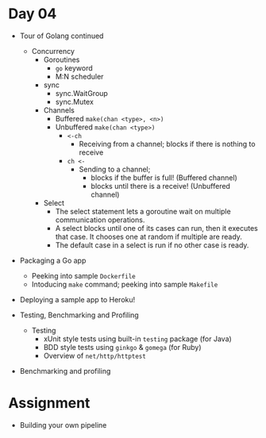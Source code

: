 # Day 04

- Tour of Golang continued
  - Concurrency
    - Goroutines
      - `go` keyword
      - M:N scheduler
    - sync
      - sync.WaitGroup
      - sync.Mutex
    - Channels
      - Buffered `make(chan <type>, <n>)`
      - Unbuffered `make(chan <type>)`
        - `<-ch`
          - Receiving from a channel; blocks if there is nothing to receive
        - `ch <-`
          - Sending to a channel;
            - blocks if the buffer is full! (Buffered channel)
            - blocks until there is a receive! (Unbuffered channel)
    - Select
      - The select statement lets a goroutine wait on multiple communication operations.
      - A select blocks until one of its cases can run, then it executes that case. It chooses one at random if multiple are ready.
      - The default case in a select is run if no other case is ready.

- Packaging a Go app
  - Peeking into sample `Dockerfile`
  - Intoducing `make` command; peeking into sample `Makefile`
- Deploying a sample app to Heroku!

- Testing, Benchmarking and Profiling
  - Testing
    - xUnit style tests using built-in `testing` package (for Java)
    - BDD style tests using `ginkgo` & `gomega` (for Ruby)
    - Overview of `net/http/httptest`

- Benchmarking and profiling

# Assignment

- Building your own pipeline

